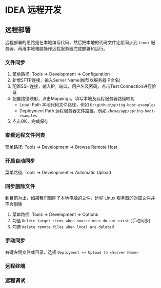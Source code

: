 # IDEA 远程开发

## 远程部署

远程部署的思路是在本地编写代码，然后把本地的代码文件定期同步到 `Linux` 服务器，再用本地电脑操作远程服务器完成部署和运行。

### 文件同步

1. 菜单路径: Tools => Development => Configuration
2. 新增SFTP连接，输入Server Name(推荐以服务器IP命名)
3. 配置SSH连接，输入IP，端口，用户名及密码，点击Test Connection进行验证
4. 配置路径映射，点击Mappings，填写本地及远程服务器路径映射  
   - Local Path 本地代码文件路径，例如 `D:\github\spring-boot-examples`
   - Deployment Path 远程服务器文件路径，例如 `/home/app/spring-boot-examples`
5. 点击OK，完成保存

### 查看远程文件列表

菜单路径: Tools => Development => Browse Remote Host

### 开启自动同步

菜单路径: Tools => Development => Automatic Upload

### 同步删除文件
到目前为止，如果我们删除了本地电脑的文件，远程 Linux 服务器的对应文件并不会删除

1. 菜单路径: Tools => Development => Options
2. 勾选 `Delete target items when source ones do not exist` (手动同步)
3. 勾选 `Delete remote files when local are deleted`

### 手动同步

右键左侧文件或目录，选择 `Deployment => Upload to <Server Name>`

### 远程终端


### 远程调试


